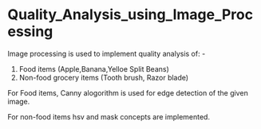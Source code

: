 # Quality_Analysis_using_Image_Processing

Image processing is used to implement quality analysis of: - 
1. Food items (Apple,Banana,Yelloe Split Beans)
2. Non-food grocery items (Tooth brush, Razor blade)

For Food items, Canny alogorithm is used for edge detection of the given image.

For non-food items hsv and mask concepts are implemented.
